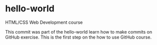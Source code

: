 # hello-world
HTML/CSS Web Development course

This commit was part of the hello-world learn how to make commits on GitHub exercise. 
This is the first step on the how to use GitHub course. 

